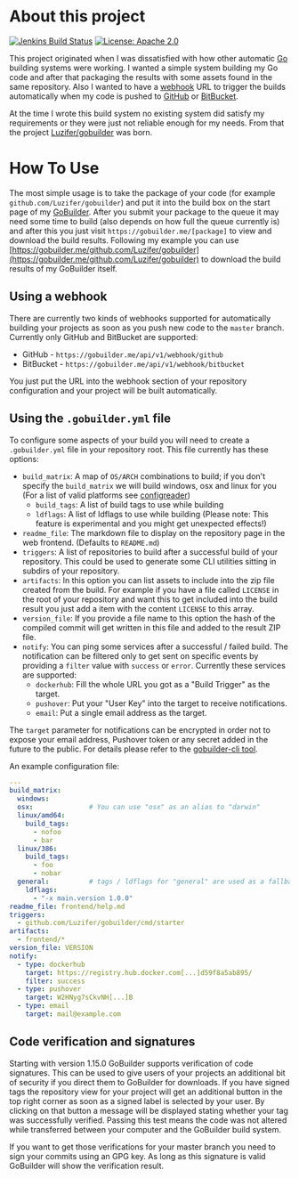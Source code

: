 # About this project

[![Jenkins Build Status](http://badge.luzifer.io/v1/badge?title=Jenkins&text=Build%20Status)](http://jenkins.hub.luzifer.io/job/gobuilder-images/)
[![License: Apache 2.0](http://badge.luzifer.io/v1/badge?color=5d79b5&title=license&text=Apache%202.0)](http://www.apache.org/licenses/LICENSE-2.0)

This project originated when I was dissatisfied with how other automatic [Go][golang] building systems were working. I wanted a simple system building my Go code and after that packaging the results with some assets found in the same repository. Also I wanted to have a [webhook][gh-webhook] URL to trigger the builds automatically when my code is pushed to [GitHub][gh] or [BitBucket][bitbucket].

At the time I wrote this build system no existing system did satisfy my requirements or they were just not reliable enough for my needs. From that the project [Luzifer/gobuilder][gobuilder] was born.

# How To Use

The most simple usage is to take the package of your code (for example `github.com/Luzifer/gobuilder`) and put it into the build box on the start page of my [GoBuilder][gob]. After you submit your package to the queue it may need some time to build (also depends on how full the queue currently is) and after this you just visit `https://gobuilder.me/[package]` to view and download the build results. Following my example you can use [https://gobuilder.me/github.com/Luzifer/gobuilder](https://gobuilder.me/github.com/Luzifer/gobuilder) to download the build results of my GoBuilder itself.

## Using a webhook

There are currently two kinds of webhooks supported for automatically building your projects as soon as you push new code to the `master` branch. Currently only GitHub and BitBucket are supported:

- GitHub - `https://gobuilder.me/api/v1/webhook/github`
- BitBucket - `https://gobuilder.me/api/v1/webhook/bitbucket`

You just put the URL into the webhook section of your repository configuration and your project will be built automatically.

## Using the `.gobuilder.yml` file

To configure some aspects of your build you will need to create a `.gobuilder.yml` file in your repository root. This file currently has these options:

- `build_matrix`: A map of `OS/ARCH` combinations to build; if you don't specify the `build_matrix` we will build windows, osx and linux for you (For a list of valid platforms see [configreader](/cmd/configreader/main.go#L15-L25))
  - `build_tags`: A list of build tags to use while building
  - `ldflags`: A list of ldflags to use while building (Please note: This feature is experimental and you might get unexpected effects!)
- `readme_file`: The markdown file to display on the repository page in the web frontend. (Defaults to `README.md`)
- `triggers`: A list of repositories to build after a successful build of your repository. This could be used to generate some CLI utilities sitting in subdirs of your repository.
- `artifacts`: In this option you can list assets to include into the zip file created from the build. For example if you have a file called `LICENSE` in the root of your repository and want this to get included into the build result you just add a item with the content `LICENSE` to this array.
- `version_file`: If you provide a file name to this option the hash of the compiled commit will get written in this file and added to the result ZIP file.
- `notify`: You can ping some services after a successful / failed build. The notification can be filtered only to get sent on specific events by providing a `filter` value with `success` or `error`. Currently these services are supported:
    - `dockerhub`: Fill the whole URL you got as a "Build Trigger" as the target.
    - `pushover`: Put your "User Key" into the target to receive notifications.
    - `email`: Put a single email address as the target.

The `target` parameter for notifications can be encrypted in order not to expose your email address, Pushover token or any secret added in the future to the public. For details please refer to the [gobuilder-cli tool](https://gobuilder.me/github.com/Luzifer/gobuilder/cmd/gobuilder-cli).

An example configuration file:

```yaml
---
build_matrix:
  windows:
  osx:              # You can use "osx" as an alias to "darwin"
  linux/amd64:
    build_tags:
      - nofoo
      - bar
  linux/386:
    build_tags:
      - foo
      - nobar
  general:          # tags / ldflags for "general" are used as a fallback
    ldflags:
      - "-x main.version 1.0.0"
readme_file: frontend/help.md
triggers:
  - github.com/Luzifer/gobuilder/cmd/starter
artifacts:
  - frontend/*
version_file: VERSION
notify:
  - type: dockerhub
    target: https://registry.hub.docker.com[...]d59f8a5ab895/
    filter: success
  - type: pushover
    target: W2HNyg7sCkvNH[...]B
  - type: email
    target: mail@example.com
```

## Code verification and signatures

Starting with version 1.15.0 GoBuilder supports verification of code signatures. This can be used to give users of your projects an additional bit of security if you direct them to GoBuilder for downloads. If you have signed tags the repository view for your project will get an additional button in the top right corner as soon as a signed label is selected by your user. By clicking on that button a message will be displayed stating whether your tag was successfully verified. Passing this test means the code was not altered while transferred between your computer and the GoBuilder build system.

If you want to get those verifications for your master branch you need to sign your commits using an GPG key. As long as this signature is valid GoBuilder will show the verification result.


[golang]: http://golang.org/
[gh-webhook]: https://developer.github.com/webhooks/
[gh]: https://github.com/
[bitbucket]: https://bitbucket.org/
[gobuilder]: https://github.com/luzifer/gobuilder
[gob]: https://gobuilder.me/
